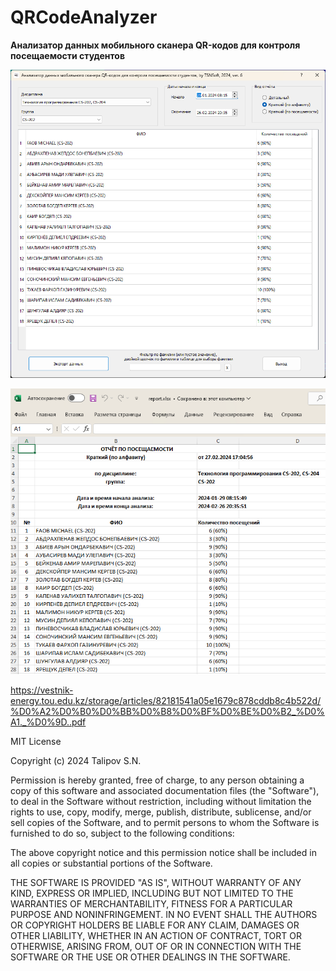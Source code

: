 # QRCodeAnalyzer
**Анализатор данных мобильного сканера QR-кодов для контроля посещаемости студентов**

![srcreenshot](screenshot1.png)

![srcreenshot](screenshot2.png)

https://vestnik-energy.tou.edu.kz/storage/articles/82181541a05e1679c878cddb8c4b522d/%D0%A2%D0%B0%D0%BB%D0%B8%D0%BF%D0%BE%D0%B2_%D0%A1._%D0%9D..pdf

MIT License

Copyright (c) 2024 Talipov S.N.

Permission is hereby granted, free of charge, to any person obtaining a copy
of this software and associated documentation files (the "Software"), to deal
in the Software without restriction, including without limitation the rights
to use, copy, modify, merge, publish, distribute, sublicense, and/or sell
copies of the Software, and to permit persons to whom the Software is
furnished to do so, subject to the following conditions:

The above copyright notice and this permission notice shall be included in all
copies or substantial portions of the Software.

THE SOFTWARE IS PROVIDED "AS IS", WITHOUT WARRANTY OF ANY KIND, EXPRESS OR
IMPLIED, INCLUDING BUT NOT LIMITED TO THE WARRANTIES OF MERCHANTABILITY,
FITNESS FOR A PARTICULAR PURPOSE AND NONINFRINGEMENT. IN NO EVENT SHALL THE
AUTHORS OR COPYRIGHT HOLDERS BE LIABLE FOR ANY CLAIM, DAMAGES OR OTHER
LIABILITY, WHETHER IN AN ACTION OF CONTRACT, TORT OR OTHERWISE, ARISING FROM,
OUT OF OR IN CONNECTION WITH THE SOFTWARE OR THE USE OR OTHER DEALINGS IN THE
SOFTWARE.

